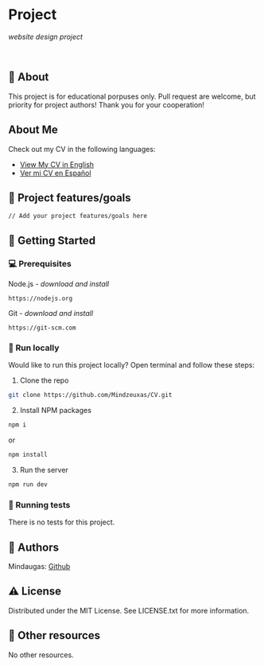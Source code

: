 # Project

_website design project_

<br>

## 🌟 About

This project is for educational porpuses only. Pull request are welcome, but priority for project authors! Thank you for your cooperation!

<section id="about">
  <h2>About Me</h2>
  <p>Check out my CV in the following languages:</p>
  
  <ul>
    <li><a href="index.html" target="_blank">View My CV in English</a></li>
    <li><a href="mindaugas_cv_LT.html" target="_blank">Ver mi CV en Español</a></li>
  </ul>
</section>

## 🎯 Project features/goals

```
// Add your project features/goals here
```

## 🧰 Getting Started

### 💻 Prerequisites

Node.js - _download and install_

```
https://nodejs.org
```

Git - _download and install_

```
https://git-scm.com
```

### 🏃 Run locally

Would like to run this project locally? Open terminal and follow these steps:

1. Clone the repo
```sh
git clone https://github.com/Mindzeuxas/CV.git
```
2. Install NPM packages
```sh
npm i
```
or
```sh
npm install
```
3. Run the server
```sh
npm run dev
```

### 🧪 Running tests

There is no tests for this project.

## 🎅 Authors

Mindaugas: [Github](https://github.com/Mindzeuxas)

## ⚠️ License

Distributed under the MIT License. See LICENSE.txt for more information.

## 🔗 Other resources

No other resources.

